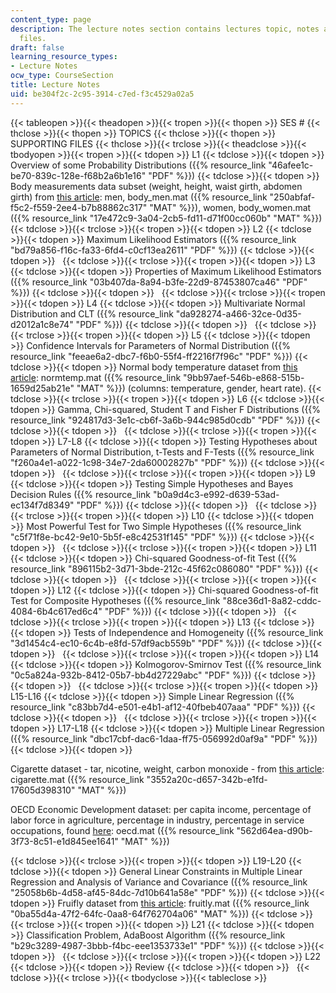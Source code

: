 ```yaml
---
content_type: page
description: The lecture notes section contains lectures topic, notes and supporting
  files.
draft: false
learning_resource_types:
- Lecture Notes
ocw_type: CourseSection
title: Lecture Notes
uid: be304f2c-2c95-3914-c7ed-f3c4529a02a5
---
```

{{< tableopen >}}{{< theadopen >}}{{< tropen >}}{{< thopen >}}
SES #
{{< thclose >}}{{< thopen >}}
TOPICS
{{< thclose >}}{{< thopen >}}
SUPPORTING FILES
{{< thclose >}}{{< trclose >}}{{< theadclose >}}{{< tbodyopen >}}{{< tropen >}}{{< tdopen >}}
L1
{{< tdclose >}}{{< tdopen >}}
Overview of some Probability Distributions ({{% resource_link "46afee1c-be70-839c-128e-f68b2a6b1e16" "PDF" %}})
{{< tdclose >}}{{< tdopen >}}
Body measurements data subset (weight, height, waist girth, abdomen girth) from [this article](http://users.stat.umn.edu/~sandy/courses/8053/Data/Bodymeasurements/datasets.heinz.html): men, body\_men.mat ({{% resource_link "250abfaf-f5c2-f559-2ee4-b7b88862c317" "MAT" %}}), women, body\_women.mat ({{% resource_link "17e472c9-3a04-2cb5-fd11-d71f00cc060b" "MAT" %}})
{{< tdclose >}}{{< trclose >}}{{< tropen >}}{{< tdopen >}}
L2
{{< tdclose >}}{{< tdopen >}}
Maximum Likelihood Estimators ({{% resource_link "bd79a856-f16c-fa33-6fd4-c0cf13ea2611" "PDF" %}})
{{< tdclose >}}{{< tdopen >}}
 
{{< tdclose >}}{{< trclose >}}{{< tropen >}}{{< tdopen >}}
L3
{{< tdclose >}}{{< tdopen >}}
Properties of Maximum Likelihood Estimators ({{% resource_link "03b407da-8a94-b3fe-22d9-87453807ca46" "PDF" %}})
{{< tdclose >}}{{< tdopen >}}
 
{{< tdclose >}}{{< trclose >}}{{< tropen >}}{{< tdopen >}}
L4
{{< tdclose >}}{{< tdopen >}}
Multivariate Normal Distribution and CLT ({{% resource_link "da928274-a466-32ce-0d35-d2012a1c8e74" "PDF" %}})
{{< tdclose >}}{{< tdopen >}}
 
{{< tdclose >}}{{< trclose >}}{{< tropen >}}{{< tdopen >}}
L5
{{< tdclose >}}{{< tdopen >}}
Confidence Intervals for Parameters of Normal Distribution ({{% resource_link "feeae6a2-dbc7-f6b0-55f4-ff2216f7f96c" "PDF" %}})
{{< tdclose >}}{{< tdopen >}}
Normal body temperature dataset from [this article](https://www.tandfonline.com/doi/full/10.1080/10691898.1996.11910512): normtemp.mat ({{% resource_link "9bb97aef-546b-e868-515b-1659d25ab21e" "MAT" %}}) (columns: temperature, gender, heart rate).
{{< tdclose >}}{{< trclose >}}{{< tropen >}}{{< tdopen >}}
L6
{{< tdclose >}}{{< tdopen >}}
Gamma, Chi-squared, Student T and Fisher F Distributions ({{% resource_link "924817d3-3e1c-cb6f-3a6b-944c985d0cdb" "PDF" %}})
{{< tdclose >}}{{< tdopen >}}
 
{{< tdclose >}}{{< trclose >}}{{< tropen >}}{{< tdopen >}}
L7-L8
{{< tdclose >}}{{< tdopen >}}
Testing Hypotheses about Parameters of Normal Distribution, t-Tests and F-Tests ({{% resource_link "f260a4e1-a022-1c98-34e7-2da60002827b" "PDF" %}})
{{< tdclose >}}{{< tdopen >}}
 
{{< tdclose >}}{{< trclose >}}{{< tropen >}}{{< tdopen >}}
L9
{{< tdclose >}}{{< tdopen >}}
Testing Simple Hypotheses and Bayes Decision Rules ({{% resource_link "b0a9d4c3-e992-d639-53ad-ec134f7d8349" "PDF" %}})
{{< tdclose >}}{{< tdopen >}}
 
{{< tdclose >}}{{< trclose >}}{{< tropen >}}{{< tdopen >}}
L10
{{< tdclose >}}{{< tdopen >}}
Most Powerful Test for Two Simple Hypotheses ({{% resource_link "c5f71f8e-bc42-9e10-5b5f-e8c42531f145" "PDF" %}})
{{< tdclose >}}{{< tdopen >}}
 
{{< tdclose >}}{{< trclose >}}{{< tropen >}}{{< tdopen >}}
L11
{{< tdclose >}}{{< tdopen >}}
Chi-squared Goodness-of-fit Test ({{% resource_link "896115b2-3d71-3bde-212c-45f62c086080" "PDF" %}})
{{< tdclose >}}{{< tdopen >}}
 
{{< tdclose >}}{{< trclose >}}{{< tropen >}}{{< tdopen >}}
L12
{{< tdclose >}}{{< tdopen >}}
Chi-squared Goodness-of-fit Test for Composite Hypotheses ({{% resource_link "88ce36d1-8a82-cddc-4084-6b4c617ed6c4" "PDF" %}})
{{< tdclose >}}{{< tdopen >}}
 
{{< tdclose >}}{{< trclose >}}{{< tropen >}}{{< tdopen >}}
L13
{{< tdclose >}}{{< tdopen >}}
Tests of Independence and Homogeneity ({{% resource_link "3d1454c4-ec10-6c4b-e8fd-57df9acb559b" "PDF" %}})
{{< tdclose >}}{{< tdopen >}}
 
{{< tdclose >}}{{< trclose >}}{{< tropen >}}{{< tdopen >}}
L14
{{< tdclose >}}{{< tdopen >}}
Kolmogorov-Smirnov Test ({{% resource_link "0c5a824a-932b-8412-05b7-bb4d27229abc" "PDF" %}})
{{< tdclose >}}{{< tdopen >}}
 
{{< tdclose >}}{{< trclose >}}{{< tropen >}}{{< tdopen >}}
L15-L16
{{< tdclose >}}{{< tdopen >}}
Simple Linear Regression ({{% resource_link "c83bb7d4-e501-e4b1-af12-40fbeb407aaa" "PDF" %}})
{{< tdclose >}}{{< tdopen >}}
 
{{< tdclose >}}{{< trclose >}}{{< tropen >}}{{< tdopen >}}
L17-L18
{{< tdclose >}}{{< tdopen >}}
Multiple Linear Regression ({{% resource_link "dbc17cbf-dac6-1daa-ff75-056992d0af9a" "PDF" %}})
{{< tdclose >}}{{< tdopen >}}

Cigarette dataset - tar, nicotine, weight, carbon monoxide - from [this article](https://jse.amstat.org/v2n1/datasets.mcintyre.html): cigarette.mat ({{% resource_link "3552a20c-d657-342b-e1fd-17605d398310" "MAT" %}})

OECD Economic Development dataset: per capita income, percentage of labor force in agriculture, percentage in industry, percentage in service occupations, found [here](http://www.oecd.org/education/publicationsdocuments/datasets/): oecd.mat ({{% resource_link "562d64ea-d90b-3f73-8c51-e1d845ee1641" "MAT" %}})

{{< tdclose >}}{{< trclose >}}{{< tropen >}}{{< tdopen >}}
L19-L20
{{< tdclose >}}{{< tdopen >}}
General Linear Constraints in Multiple Linear Regression and Analysis of Variance and Covariance ({{% resource_link "25058b6b-4d58-af45-84dc-7d10b641a58e" "PDF" %}})
{{< tdclose >}}{{< tdopen >}}
Fruifly dataset from [this article](https://www.medicine.mcgill.ca/epidemiology/hanley/c622/fruitfly.txt): fruitly.mat ({{% resource_link "0ba55d4a-47f2-64fc-0aa8-64f762704a06" "MAT" %}})
{{< tdclose >}}{{< trclose >}}{{< tropen >}}{{< tdopen >}}
L21
{{< tdclose >}}{{< tdopen >}}
Classification Problem, AdaBoost Algorithm ({{% resource_link "b29c3289-4987-3bbb-f4bc-eee1353733e1" "PDF" %}})
{{< tdclose >}}{{< tdopen >}}
 
{{< tdclose >}}{{< trclose >}}{{< tropen >}}{{< tdopen >}}
L22
{{< tdclose >}}{{< tdopen >}}
Review
{{< tdclose >}}{{< tdopen >}}
 
{{< tdclose >}}{{< trclose >}}{{< tbodyclose >}}{{< tableclose >}}